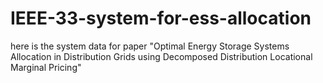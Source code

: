 # IEEE-33-system-for-ess-allocation
here is the system data for paper "Optimal Energy Storage Systems Allocation in Distribution Grids using Decomposed Distribution Locational Marginal Pricing"
